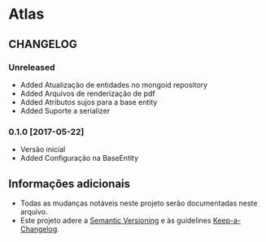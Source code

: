 # Atlas

## CHANGELOG

### Unreleased
- Added Atualização de entidades no mongoid repository
- Added Arquivos de renderização de pdf
- Added Atributos sujos para a base entity
- Added Suporte a serializer

### 0.1.0 [2017-05-22]
- Versão inicial
- Added Configuração na BaseEntity

## Informações adicionais
- Todas as mudanças notáveis neste projeto serão documentadas neste arquivo.
- Este projeto adere a [Semantic Versioning](http://semver.org/) e às  guidelines [Keep-a-Changelog](https://github.com/olivierlacan/keep-a-changelog).
